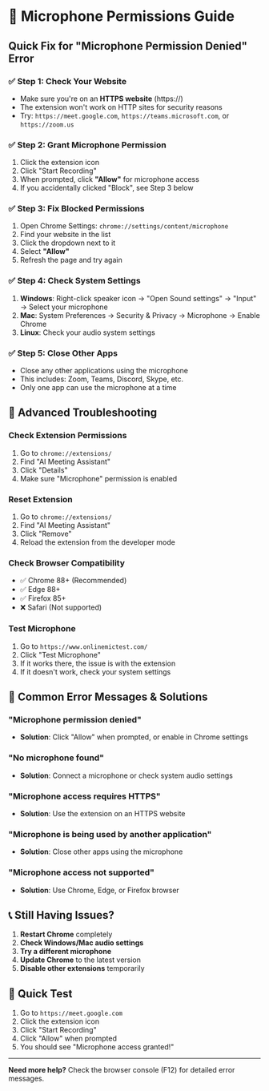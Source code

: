 # 🎤 Microphone Permissions Guide

## Quick Fix for "Microphone Permission Denied" Error

### ✅ **Step 1: Check Your Website**
- Make sure you're on an **HTTPS website** (https://)
- The extension won't work on HTTP sites for security reasons
- Try: `https://meet.google.com`, `https://teams.microsoft.com`, or `https://zoom.us`

### ✅ **Step 2: Grant Microphone Permission**
1. Click the extension icon
2. Click "Start Recording"
3. When prompted, click **"Allow"** for microphone access
4. If you accidentally clicked "Block", see Step 3 below

### ✅ **Step 3: Fix Blocked Permissions**
1. Open Chrome Settings: `chrome://settings/content/microphone`
2. Find your website in the list
3. Click the dropdown next to it
4. Select **"Allow"**
5. Refresh the page and try again

### ✅ **Step 4: Check System Settings**
1. **Windows**: Right-click speaker icon → "Open Sound settings" → "Input" → Select your microphone
2. **Mac**: System Preferences → Security & Privacy → Microphone → Enable Chrome
3. **Linux**: Check your audio system settings

### ✅ **Step 5: Close Other Apps**
- Close any other applications using the microphone
- This includes: Zoom, Teams, Discord, Skype, etc.
- Only one app can use the microphone at a time

## 🔧 **Advanced Troubleshooting**

### **Check Extension Permissions**
1. Go to `chrome://extensions/`
2. Find "AI Meeting Assistant"
3. Click "Details"
4. Make sure "Microphone" permission is enabled

### **Reset Extension**
1. Go to `chrome://extensions/`
2. Find "AI Meeting Assistant"
3. Click "Remove"
4. Reload the extension from the developer mode

### **Check Browser Compatibility**
- ✅ Chrome 88+ (Recommended)
- ✅ Edge 88+
- ✅ Firefox 85+
- ❌ Safari (Not supported)

### **Test Microphone**
1. Go to `https://www.onlinemictest.com/`
2. Click "Test Microphone"
3. If it works there, the issue is with the extension
4. If it doesn't work, check your system settings

## 🚨 **Common Error Messages & Solutions**

### **"Microphone permission denied"**
- **Solution**: Click "Allow" when prompted, or enable in Chrome settings

### **"No microphone found"**
- **Solution**: Connect a microphone or check system audio settings

### **"Microphone access requires HTTPS"**
- **Solution**: Use the extension on an HTTPS website

### **"Microphone is being used by another application"**
- **Solution**: Close other apps using the microphone

### **"Microphone access not supported"**
- **Solution**: Use Chrome, Edge, or Firefox browser

## 📞 **Still Having Issues?**

1. **Restart Chrome** completely
2. **Check Windows/Mac audio settings**
3. **Try a different microphone**
4. **Update Chrome** to the latest version
5. **Disable other extensions** temporarily

## 🎯 **Quick Test**

1. Go to `https://meet.google.com`
2. Click the extension icon
3. Click "Start Recording"
4. Click "Allow" when prompted
5. You should see "Microphone access granted!"

---

**Need more help?** Check the browser console (F12) for detailed error messages.